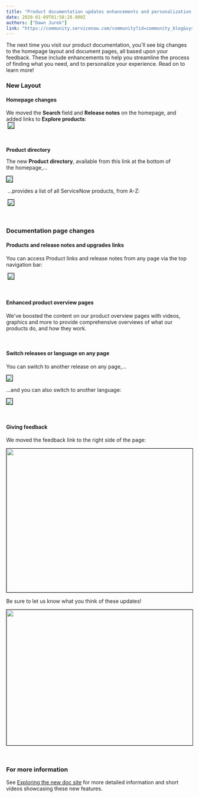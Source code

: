 ```yaml
---
title: "Product documentation updates enhancements and personalization to streamline your experience"
date: 2020-01-09T01:58:28.000Z
authors: ["Dawn Jurek"]
link: "https://community.servicenow.com/community?id=community_blog&sys_id=8c477b98dbd64850f7fca851ca9619ef"
---
```

<p>The next time you visit our product documentation, you&#39;ll see big changes to the homepage layout and document pages, all based upon your feedback. These include enhancements to help you streamline the process of finding what you need, and to personalize your experience. Read on to learn more!</p>
<h3>New Layout</h3>
<h4>Homepage changes</h4>
<p>We moved the <strong>Search</strong> field and <strong>Release notes</strong> on the homepage, and added links to <strong>Explore products</strong>:<br /> <img style="max-width: 100%; max-height: 480px; border: 1px solid black;" src="https://community.servicenow.com/a88f14ac1b5a48107a5933f2cd4bcbb7.iix" /></p>
<p> </p>
<p><strong>Product directory</strong></p>
<p>The new <strong>Product directory</strong>, available from this link at the bottom of the homepage,...</p>
<p><img style="max-width: 100%; max-height: 480px; border: 1px solid black;" src="https://community.servicenow.com/edd7dca01b1a48107a5933f2cd4bcb91.iix" /></p>
<p> ...provides a list of all ServiceNow products, from A-Z:</p>
<p> <img style="border: 1px solid black;" src="https://community.servicenow.com/f90998a41b1a48107a5933f2cd4bcb06.iix" /></p>
<p> </p>
<h3>Documentation page changes</h3>
<h4>Products and release notes and upgrades links</h4>
<p>You can access Product links and release notes from any page via the top navigation bar:</p>
<p> <img style="max-width: 100%; max-height: 480px; border: 1px solid black;" src="https://community.servicenow.com/3b6c60bcdb5e08501cd8a345ca9619a7.iix" /></p>
<p> </p>
<h4>Enhanced product overview pages</h4>
<p>We&#39;ve boosted the content on our product overview pages with videos, graphics and more to provide comprehensive overviews of what our products do, and how they work.</p>
<p> </p>
<h4>Switch releases or language on any page</h4>
<p>You can switch to another release on any page,...</p>
<p><img style="max-width: 100%; max-height: 480px; border: 1px solid black;" src="https://community.servicenow.com/5a5878f8db1248501cd8a345ca961964.iix" /></p>
<p>...and you can also switch to another language:</p>
<p><img style="max-width: 100%; max-height: 480px; border: 1px solid black;" src="https://community.servicenow.com/92d630f4db1248501cd8a345ca961910.iix" /></p>
<p> </p>
<h4>Giving feedback</h4>
<p>We moved the feedback link to the right side of the page:</p>
<p><img style="max-width: 100%; max-height: 480px; border: 1px solid black;" src="https://community.servicenow.com/07608938db9248501cd8a345ca961925.iix" width="593" height="388" /></p>
<p>Be sure to let us know what you think of these updates!</p>
<p><img style="max-width: 100%; max-height: 480px; border: 1px solid black;" src="https://community.servicenow.com/f020c974db9248501cd8a345ca96194b.iix" width="591" height="366" /></p>
<p> </p>
<h3>For more information</h3>
<p>See <a href="https://docs.servicenow.com/bundle/using-this-site/page/uts/reference/doc-site-2020-redesign.html" target="_blank" rel="noopener noreferrer nofollow">Exploring the new doc site</a> for more detailed information and short videos showcasing these new features.</p>